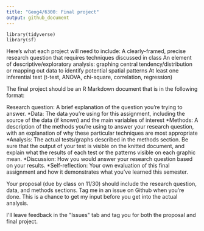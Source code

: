 ```yaml
---
title: "Geog4/6300: Final project"
output: github_document
---
```


```{r message=FALSE, warning=FALSE}
library(tidyverse)
library(sf)
```

Here’s what each project will need to include:
A clearly-framed, precise research question that requires techniques discussed in class
An element of descriptive/exploratory analysis: graphing central tendency/distribution or mapping out data to identify potential spatial patterns
At least one inferential test (t-test, ANOVA, chi-square, correlation, regression)

The final project should be an R Markdown document that is in the following format:

Research question: A brief explanation of the question you’re trying to answer.
*Data: The data you’re using for this assignment, including the source of the data (if known) and the main variables of interest
*Methods: A description of the methods you’re using to answer your research question, with an explanation of why these particular techniques are most appropriate
*Analysis: The actual tests/graphs described in the methods section. Be sure that the output of your test is visible on the knitted document, and explain what the results of each test or the patterns visible on each graphic mean.
*Discussion: How you would answer your research question based on your results.
*Self-reflection: Your own evaluation of this final assignment and how it demonstrates what you’ve learned this semester.

Your proposal (due by class on 11/30) should include the research question, data, and methods sections. Tag me in an issue on Github when you’re done. This is a chance to get my input before you get into the actual analysis.

I'll leave feedback in the "Issues" tab and tag you for both the proposal and final project.